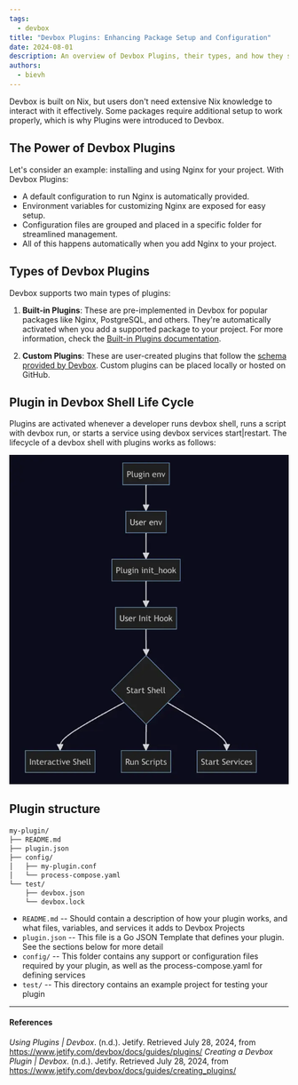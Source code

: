 ```yaml
---
tags: 
  - devbox
title: "Devbox Plugins: Enhancing Package Setup and Configuration"
date: 2024-08-01
description: An overview of Devbox Plugins, their types, and how they simplify package setup and configuration in Devbox environments
authors:
  - bievh
---
```


Devbox is built on Nix, but users don't need extensive Nix knowledge to interact with it effectively. Some packages require additional setup to work properly, which is why Plugins were introduced to Devbox.
## The Power of Devbox Plugins

Let's consider an example: installing and using Nginx for your project. With Devbox Plugins:

- A default configuration to run Nginx is automatically provided.
- Environment variables for customizing Nginx are exposed for easy setup.
- Configuration files are grouped and placed in a specific folder for streamlined management.
- All of this happens automatically when you add Nginx to your project.

## Types of Devbox Plugins

Devbox supports two main types of plugins:

1. **Built-in Plugins**: These are pre-implemented in Devbox for popular packages like Nginx, PostgreSQL, and others. They're automatically activated when you add a supported package to your project. For more information, check the [Built-in Plugins documentation](https://www.jetify.com/devbox/docs/guides/plugins/#using-plugins).

2. **Custom Plugins**: These are user-created plugins that follow the [schema provided by Devbox](https://www.jetify.com/devbox/docs/guides/creating_plugins/#plugin-design). Custom plugins can be placed locally or hosted on GitHub.

## Plugin in Devbox Shell Life Cycle
Plugins are activated whenever a developer runs devbox shell, runs a script with devbox run, or starts a service using devbox services start|restart. The lifecycle of a devbox shell with plugins works as follows:

![](assets/devboxshell_lifecycle.webp)

## Plugin structure
```
my-plugin/
├── README.md
├── plugin.json
├── config/
│   ├── my-plugin.conf
│   └── process-compose.yaml
└── test/
    ├── devbox.json
    └── devbox.lock
```
- `README.md` -- Should contain a description of how your plugin works, and what files, variables, and services it adds to Devbox Projects
- `plugin.json` -- This file is a Go JSON Template that defines your plugin. See the sections below for more detail
- `config/` -- This folder contains any support or configuration files required by your plugin, as well as the process-compose.yaml for defining services
- `test/` -- This directory contains an example project for testing your plugin

---
#### References
*Using Plugins | Devbox*. (n.d.). Jetify. Retrieved July 28, 2024, from https://www.jetify.com/devbox/docs/guides/plugins/
*Creating a Devbox Plugin | Devbox*. (n.d.). Jetify. Retrieved July 28, 2024, from https://www.jetify.com/devbox/docs/guides/creating_plugins/
